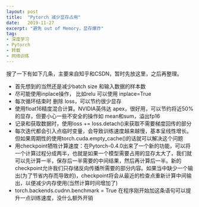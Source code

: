 ```yaml
---
layout: post
title:  "Pytorch 减少显存占用"
date:   2019-11-27
excerpt: "避免 out of Memory，显存爆炸"
tag:
- 深度学习
- Pytorch
- 转载
- 网络训练
---
```


搜了一下有如下几条，主要来自知乎和CSDN，暂时先放这里，之后再整理。

* 首先想到的当然还是减少batch size 和输入数据的样本数
* 尽可能使用inplace操作， 比如relu 可以使用 inplace=True 
* 每次循环结束时 删除 loss，可以节约很少显存
* 使用float16精度混合计算。NVIDIA英伟达 apex，很好用，可以节约将近50%的显存，但要小心一些不安全的操作如 mean和sum，溢出fp16
* 记录和获取数据时，使用loss += loss.detach()来获取不需要梯度回传的部分
* 每次迭代都会引入点临时变量，会导致训练速度越来越慢，基本呈线性增长。但如果周期性的使用torch.cuda.empty_cache()的话就可以解决这个问题
* 用checkpoint牺牲计算速度：在Pytorch-0.4.0出来了一个新的功能，可以将一个计算过程分成两半，也就是如果一个模型需要占用的显存太大了，我们就可以先计算一半，保存后一半需要的中间结果，然后再计算后一半。新的checkpoint允许我们只存储反向传播所需要的部分内容。如果当中缺少一个输出(为了节省内存而导致的)，checkpoint将会从最近的检查点重新计算中间输出，以便减少内存使用(当然计算时间增加了)
* torch.backends.cudnn.benchmark = True 在程序刚开始加这条语句可以提升一点训练速度，没什么额外开销